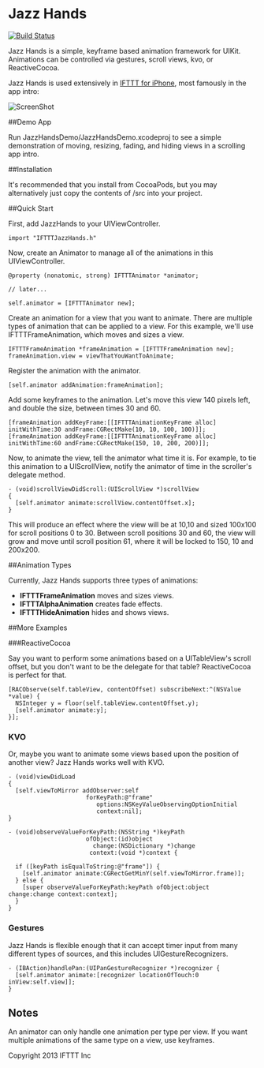 # Jazz Hands

[![Build Status](https://travis-ci.org/ifttt/JazzHands.png?branch=master)](https://travis-ci.org/ifttt/JazzHands)

Jazz Hands is a simple, keyframe based animation framework for UIKit.
Animations can be controlled via gestures, scroll views, kvo, or ReactiveCocoa.

Jazz Hands is used extensively in [IFTTT for iPhone](https://ifttt.com/mobile), most famously in the app intro:

![ScreenShot](https://raw.github.com/IFTTT/JazzHands/screenshots/screenshots/intro.gif)

##Demo App

Run JazzHandsDemo/JazzHandsDemo.xcodeproj to see a simple demonstration of moving, resizing, fading, and hiding views in a scrolling app intro.

##Installation

It's recommended that you install from CocoaPods, but you may alternatively just copy the contents of /src into your project.

##Quick Start

First, add JazzHands to your UIViewController.

```objc
import "IFTTTJazzHands.h"
```

Now, create an Animator to manage all of the animations in this UIViewController.

```objc
@property (nonatomic, strong) IFTTTAnimator *animator;

// later...

self.animator = [IFTTTAnimator new];
```

Create an animation for a view that you want to animate. There are multiple
types of animation that can be applied to a view. For this example, we'll use 
IFTTTFrameAnimation, which moves and sizes a view.

```objc
IFTTTFrameAnimation *frameAnimation = [IFTTTFrameAnimation new];
frameAnimation.view = viewThatYouWantToAnimate;
```

Register the animation with the animator.

```objc
[self.animator addAnimation:frameAnimation];
```

Add some keyframes to the animation. Let's move this view 140 pixels left, and double the size, between times 30 and 60.

```objc
[frameAnimation addKeyFrame:[[IFTTTAnimationKeyFrame alloc] initWithTime:30 andFrame:CGRectMake(10, 10, 100, 100)]];
[frameAnimation addKeyFrame:[[IFTTTAnimationKeyFrame alloc] initWithTime:60 andFrame:CGRectMake(150, 10, 200, 200)]];
```

Now, to animate the view, tell the animator what time it is. For example, to tie this animation to a UIScrollView, notify the animator of time in the scroller's delegate method.

```objc
- (void)scrollViewDidScroll:(UIScrollView *)scrollView
{
  [self.animator animate:scrollView.contentOffset.x];
}
```

This will produce an effect where the view will be at 10,10 and sized 100x100 for scroll positions 0 to 30. Between scroll positions 30 and 60, the view will grow and move until scroll position 61, where it will be locked to 150, 10 and 200x200.

##Animation Types

Currently, Jazz Hands supports three types of animations:

+ **IFTTTFrameAnimation** moves and sizes views.
+ **IFTTTAlphaAnimation** creates fade effects.
+ **IFTTTHideAnimation** hides and shows views.

##More Examples

###ReactiveCocoa

Say you want to perform some animations based on a UITableView's scroll offset, but you don't want to be the delegate for that table? ReactiveCocoa is perfect for that.

```objc
[RACObserve(self.tableView, contentOffset) subscribeNext:^(NSValue *value) {
  NSInteger y = floor(self.tableView.contentOffset.y);
  [self.animator animate:y];
}];
```

### KVO

Or, maybe you want to animate some views based upon the position of another view? Jazz Hands works well with KVO.

```objc
- (void)viewDidLoad
{
  [self.viewToMirror addObserver:self 
                      forKeyPath:@"frame" 
                         options:NSKeyValueObservingOptionInitial 
                         context:nil];
}

- (void)observeValueForKeyPath:(NSString *)keyPath 
                      ofObject:(id)object 
                        change:(NSDictionary *)change 
                       context:(void *)context {

  if ([keyPath isEqualToString:@"frame"]) {
    [self.animator animate:CGRectGetMinY(self.viewToMirror.frame)];
  } else {
    [super observeValueForKeyPath:keyPath ofObject:object change:change context:context];
  }
}
```

### Gestures

Jazz Hands is flexible enough that it can accept timer input from many different types of sources, and this includes UIGestureRecognizers.

```objc
- (IBAction)handlePan:(UIPanGestureRecognizer *)recognizer {
  [self.animator animate:[recognizer locationOfTouch:0 inView:self.view]];
}
```

## Notes

An animator can only handle one animation per type per view. If you want multiple animations of the same type on a view, use keyframes.

Copyright 2013 IFTTT Inc
